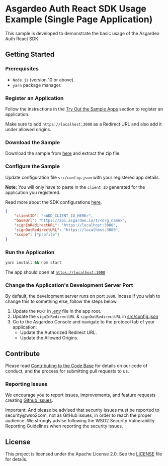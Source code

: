 # Asgardeo Auth React SDK Usage Example (Single Page Application)

This sample is developed to demonstrate the basic usage of the Asgardeo Auth React SDK.

## Getting Started

### Prerequisites
-   `Node.js` (version 10 or above).
-   `yarn` package manager.

### Register an Application

Follow the instructions in the [Try Out the Sample Apps](../../SAMPLE_APPS.md#try-out-the-sample-apps) section to register an application.

Make sure to add `https://localhost:3000` as a Redirect URL and also add it under allowed origins. 

### Download the Sample

Download the sample from [here](https://github.com/asgardeo/asgardeo-auth-react-sdk/releases/latest/download/asgardeo-react-app.zip) and extract the zip file.

### Configure the Sample

Update configuration file `src/config.json` with your registered app details.

**Note:** You will only have to paste in the `client ID` generated for the application you registered.

Read more about the SDK configurations [here](../../README.md#authprovider).

```json
{
    "clientID": "<ADD_CLIENT_ID_HERE>",
    "baseUrl": "https://api.asgardeo.io/t/<org_name>",
    "signInRedirectURL": "https://localhost:3000",
    "signOutRedirectURL": "https://localhost:3000",
    "scope": ["profile"]
}
```

### Run the Application

```bash
yarn install && npm start
```
The app should open at [`https://localhost:3000`](https://localhost:3000)

### Change the Application's Development Server Port

By default, the development server runs on port `3000`. Incase if you wish to change this to something else, 
follow the steps below.

1. Update the `PORT` in [.env](.env) file in the app root.
2. Update the `signInRedirectURL` & `signOutRedirectURL` in [src/config.json](./src/config.json)
3. Go to the Asgardeo Console and navigate to the protocol tab of your application:
    - Update the Authorized Redirect URL.
    - Update the Allowed Origins.

## Contribute

Please read [Contributing to the Code Base](http://wso2.github.io/) for details on our code of conduct, and the process for submitting pull requests to us.

### Reporting Issues

We encourage you to report issues, improvements, and feature requests creating [Github Issues](https://github.com/asgardeo/asgardeo-auth-react-sdk/issues).

Important: And please be advised that security issues must be reported to security@wso2com, not as GitHub issues, in order to reach the proper audience. We strongly advise following the WSO2 Security Vulnerability Reporting Guidelines when reporting the security issues.

## License

This project is licensed under the Apache License 2.0. See the [LICENSE](../../LICENSE) file for details.
